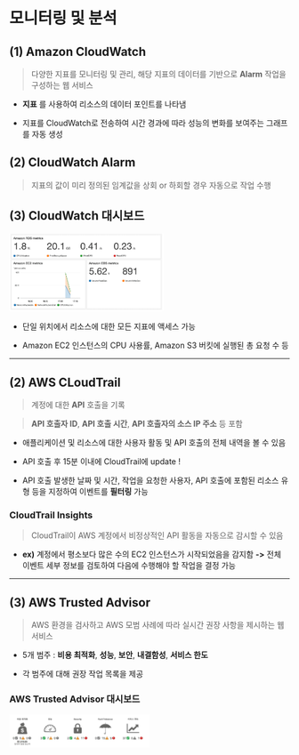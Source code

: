 모니터링 및 분석
===============

## (1) **Amazon CloudWatch**   
> 다양한 지표를 모니터링 및 관리, 해당 지표의 데이터를 기반으로 **Alarm** 작업을 구성하는 웹 서비스

- **지표** 를 사용하여 리소스의 데이터 포인트를 나타냄

- 지표를 CloudWatch로 전송하여 시간 경과에 따라 성능의 변화를 보여주는 그래프를 자동 생성

## (2) **CloudWatch Alarm**   
> 지표의 값이 미리 정의된 임계값을 상회 or 하회할 경우 자동으로 작업 수행

## (3) **CloudWatch 대시보드**   

<img src="https://github.com/Hakunam97/TIL/blob/master/AWS/images/CloudWatch%EB%8C%80%EC%8B%9C%EB%B3%B4%EB%93%9C.PNG" width="55%" height="45%" title="cloudwatch" alt="cloudwatch"></img>

- 단일 위치에서 리소스에 대한 모든 지표에 액세스 가능

- Amazon EC2 인스턴스의 CPU 사용률, Amazon S3 버킷에 실행된 총 요청 수 등

- - -

## (2) **AWS CLoudTrail**   
> 계정에 대한 **API** 호출을 기록   

> **API 호출자 ID**, **API 호출 시간**, **API 호출자의 소스 IP 주소** 등 포함

- 애플리케이션 및 리소스에 대한 사용자 활동 및 API 호출의 전체 내역을 볼 수 있음

- API 호출 후 15분 이내에 CloudTrail에 update !

- API 호출 발생한 날짜 및 시간, 작업을 요청한 사용자, API 호출에 포함된 리소스 유형 등을 지정하여 이벤트를 **필터링** 가능


### **CloudTrail Insights**   
> CloudTrail이 AWS 계정에서 비정상적인 API 활동을 자동으로 감시할 수 있음

- **ex)** 계정에서 평소보다 많은 수의 EC2 인스턴스가 시작되었음을 감지함 **->** 전체 이벤트 세부 정보를 검토하여 다음에 수행해야 할 작업을 결정 가능

- - -

## (3) **AWS Trusted Advisor**   
> AWS 환경을 검사하고 AWS 모범 사례에 따라 실시간 권장 사항을 제시하는 웹 서비스

- 5개 범주 : **비용 최적화**, **성능**, **보안**, **내결함성**, **서비스 한도**

- 각 범주에 대해 권장 작업 목록을 제공

### **AWS Trusted Advisor 대시보드**   

<img src="https://github.com/Hakunam97/TIL/blob/master/AWS/images/Trusted_Advisor.PNG" width="50%" height="40%" title="Trusted_Advisor" alt="Trusted_Advisor"></img>